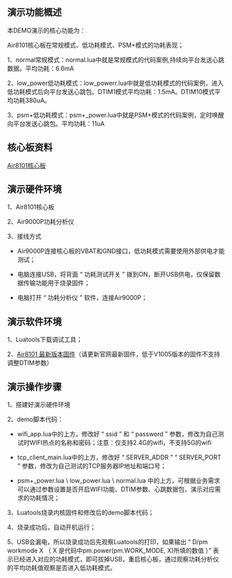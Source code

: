 ## 演示功能概述

本DEMO演示的核心功能为：

Air8101核心板在常规模式、低功耗模式、PSM+模式的功耗表现；

1、normal常规模式：normal.lua中就是常规模式的代码案例,持续向平台发送心跳数据。平均功耗：6.6mA

2、low_power低功耗模式：low_powerr.lua中就是低功耗模式的代码案例，进入低功耗模式后向平台发送心跳包。DTIM1模式平均功耗：1.5mA。DTIM10模式平均功耗380uA。

3、psm+低功耗模式：psm+_power.lua中就是PSM+模式的代码案例，定时唤醒向平台发送心跳包。平均功耗：11uA

## 核心板资料

[Air8101核心板](https://docs.openluat.com/air8101/product/shouce/#air8101_1)

## 演示硬件环境

1、Air8101核心板

2、Air9000P功耗分析仪

3、接线方式

 - Air9000P连接核心板的VBAT和GND接口，低功耗模式需要使用外部供电才能测试；

 - 电脑连接USB，将背面 “ 功耗测试开关 ” 拨到ON，断开USB供电，仅保留数据传输功能用于烧录固件；

 - 电脑打开 “ 功耗分析仪 ” 软件，连接Air9000P；

## 演示软件环境

1、Luatools下载调试工具；

2、[Air8101 最新版本固件](https://docs.openluat.com/air8101/luatos/firmware/)（请更新官网最新固件，低于V1005版本的固件不支持调整DTIM参数）

## 演示操作步骤

1、搭建好演示硬件环境

2、demo脚本代码：

 - wifi_app.lua中的上方，修改好 “ ssid ” 和 “ password ” 参数，修改为自己测试时WIFI热点的名称和密码；注意：仅支持2.4G的wifi，不支持5G的wifi

 - tcp_client_main.lua中的上方，修改好 “ SERVER_ADDR ”  “ SERVER_PORT ” 参数，修改为自己测试的TCP服务器IP地址和端口号；

 - psm+_power.lua \ low_power.lua \ normal.lua 中的上方，可根据业务需求可以通过参数设置是否开启WIFI功能、DTIM参数、心跳数据包，演示对应需求的功耗情况；

3、Luatools烧录内核固件和修改后的demo脚本代码；

4、烧录成功后，自动开机运行；

5、USB会漏电，所以烧录成功后先观察Luatools的打印，如果输出 “ D/pm workmode X （ X 是代码中pm.power(pm.WORK_MODE, X)所填的数值 ）” 表示已经进入对应的功耗模式，即可拔掉USB，重启核心板，通过观察功耗分析仪的平均功耗值观察是否进入低功耗模式。
